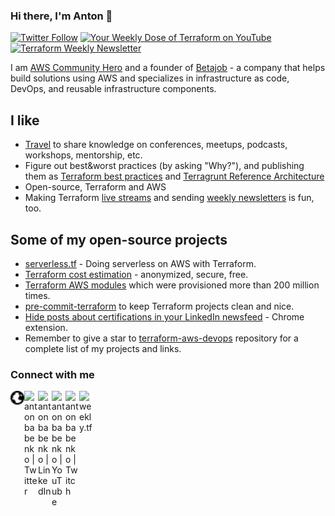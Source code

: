 ### Hi there, I'm Anton 👋

[![Twitter Follow](https://img.shields.io/twitter/follow/antonbabenko?color=1DA1F2&logo=twitter&style=for-the-badge)](https://twitter.com/intent/follow?original_referer=https%3A%2F%2Fgithub.com%2Fantonbabenko&screen_name=antonbabenko)
[![Your Weekly Dose of Terraform on YouTube](https://img.shields.io/badge/Your%20Weekly%20Dose%20of%20Terraform-live%20streams-green?color=1DA1F2&logo=youtube&style=for-the-badge)][youtube]
[![Terraform Weekly Newsletter](https://img.shields.io/badge/Terraform%20Weekly-Newsletter-green?color=1DA1F2&logo=minutemailer&style=for-the-badge)][weeklytf]


I am [AWS Community Hero][aws-hero] and a founder of [Betajob][betajob] - a company that helps build solutions using AWS and specializes in infrastructure as code, DevOps, and reusable infrastructure components.


## I like

- [Travel](https://twitter.com/antonbabenko/status/1208503560733896706) to share knowledge on conferences, meetups, podcasts, workshops, mentorship, etc.
- Figure out best&worst practices (by asking "Why?"), and publishing them as [Terraform best practices](https://www.terraform-best-practices.com) and [Terragrunt Reference Architecture](https://github.com/antonbabenko/terragrunt-reference-architecture)
- Open-source, Terraform and AWS
- Making Terraform [live streams][youtube] and sending [weekly newsletters][weeklytf] is fun, too.


## Some of my open-source projects

- [serverless.tf](https://serverless.tf) - Doing serverless on AWS with Terraform.
- [Terraform cost estimation](https://github.com/antonbabenko/terraform-cost-estimation) - anonymized, secure, free.
- [Terraform AWS modules](https://github.com/terraform-aws-modules) which were provisioned more than 200 million times.
- [pre-commit-terraform](https://github.com/antonbabenko/pre-commit-terraform) to keep Terraform projects clean and nice.
- [Hide posts about certifications in your LinkedIn newsfeed](https://github.com/antonbabenko/you-have-passed-the-certification) - Chrome extension.
- Remember to give a star to [terraform-aws-devops](https://github.com/antonbabenko/terraform-aws-devops) repository for a complete list of my projects and links.


### Connect with me

[<img align="left" alt="antonbabenko.com" width="22" src="https://raw.githubusercontent.com/iconic/open-iconic/master/svg/globe.svg" />][website]
[<img align="left" alt="antonbabenko | Twitter" width="22" src="https://cdn.jsdelivr.net/npm/simple-icons@v3/icons/twitter.svg" />][twitter]
[<img align="left" alt="antonbabenko | LinkedIn" width="22" src="https://cdn.jsdelivr.net/npm/simple-icons@v3/icons/linkedin.svg" />][linkedin]
[<img align="left" alt="antonbabenko | YouTube" width="22" src="https://cdn.jsdelivr.net/npm/simple-icons@v3/icons/youtube.svg" />][youtube]
[<img align="left" alt="antonbabenko | Twitch" width="22" src="https://cdn.jsdelivr.net/npm/simple-icons@v3/icons/twitch.svg" />][twitch]
[<img align="left" alt="weekly.tf" width="22" src="https://cdn.jsdelivr.net/npm/simple-icons@v3/icons/minutemailer.svg" />][weeklytf]<br />

[aws-hero]: https://aws.amazon.com/developer/community/heroes/anton-babenko/
[betajob]: https://www.betajob.com
[website]: https://www.antonbabenko.com
[twitter]: https://twitter.com/antonbabenko
[linkedin]: https://linkedin.com/in/antonbabenko
[youtube]: https://bit.ly/terraform-youtube
[twitch]: https://twitch.tv/antonbabenko
[weeklytf]: https://weekly.tf
